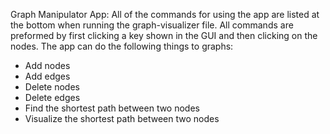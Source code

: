 Graph Manipulator App:
All of the commands for using the app are listed at the bottom when running the graph-visualizer file.
All commands are preformed by first clicking a key shown in the GUI and then clicking on the nodes.
The app can do the following things to graphs:
* Add nodes
* Add edges
* Delete nodes
* Delete edges
* Find the shortest path between two nodes
* Visualize the shortest path between two nodes


